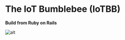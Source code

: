 # The IoT Bumblebee (IoTBB)
**Build from Ruby on Rails**

![alt](https://www.mymemoapps.com/wp-content/uploads/2018/05/logo-and-qr.png)

<!--
### Admin Note

# Build docker image
> TAG=:0.0.1 docker-compose build rails

 -->


